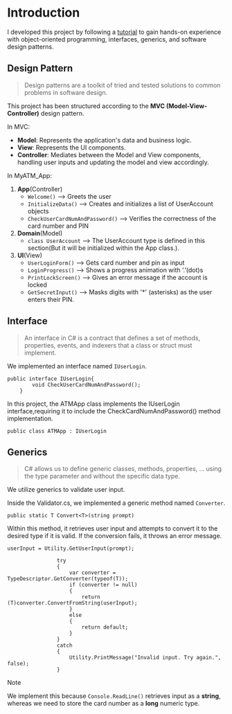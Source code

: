 # Introduction
I developed this project by following a [tutorial](https://www.youtube.com/watch?v=HBBbv7avzs8) to gain hands-on experience with 
object-oriented programming, interfaces, generics, and software design patterns.

## Design Pattern 
>Design patterns are a toolkit of tried and tested solutions to common problems in software design.

This project has been structured according to the **MVC (Model-View-Controller)** design pattern.

In MVC:
* **Model**: Represents the application's data and business logic.
* **View**: Represents the UI components.
* **Controller**: Mediates between the Model and View components, handling user inputs and updating the model and view accordingly.

In MyATM_App:

1. **App**(Controller)
     - `Welcome()` —> Greets the user
     - `InitializeData()` —> Creates and initializes a list of UserAccount objects
     - `CheckUserCardNumAndPassword()` —> Verifies the correctness of the card number and PIN
2. **Domain**(Model)
     - `class UserAccount` —> The UserAccount type is defined in this section(But it will be initialized within the App class.).
3. **UI**(View)
     - `UserLoginForm()` —> Gets card number and pin as input
     - `LoginProgress()`   —> Shows a progress animation with ‘.’(dot)s
     - `PrintLockScreen()` —> Gives an error message if the account is locked
     - `GetSecretInput()`  —> Masks digits with '*' (asterisks) as the user enters their PIN.

## Interface

>An interface in C# is a contract that defines a set of methods, properties, events, and indexers that a class or struct must implement.

We implemented an interface named `IUserLogin`. 

```
public interface IUserLogin{
        void CheckUserCardNumAndPassword();
    }
```

In this project, the ATMApp class implements the IUserLogin interface,requiring it to include the CheckCardNumAndPassword() method implementation. 

```
public class ATMApp : IUserLogin
```

## Generics

>C# allows us to define generic classes, methods, properties, … using the type parameter and without the specific data type.

We utilize generics to validate user input.

Inside the Validator.cs, we implemented a generic method named `Converter`.


```
public static T Convert<T>(string prompt)
```


Within this method, it retrieves user input and attempts to convert it to the desired type if it is valid. If the conversion fails, it throws an error message.

```
userInput = Utility.GetUserInput(prompt);

                try
                {
                    var converter = TypeDescriptor.GetConverter(typeof(T));
                    if (converter != null)
                    {
                        return (T)converter.ConvertFromString(userInput);
                    }
                    else
                    {
                        return default;
                    }
                }
                catch
                {
                    Utility.PrintMessage("Invalid input. Try again.", false);
                }
```

>[!NOTE]
>We implement this because `Console.ReadLine()` retrieves input as a **string**, whereas we need to store the card number as a **long** numeric type.
